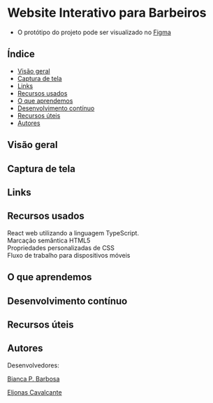 # Website Interativo para Barbeiros
  * O protótipo do projeto pode ser visualizado no [Figma](https://www.figma.com/file/BXCihtXXh9p37lGsENV614/GoBarber?node-id=34%3A1180)

## Índice

  - [Visão geral](#visao-geral)
  - [Captura de tela](#captura-de-tela)
  - [Links](#links)
  - [Recursos usados](#recursos-usados)
  - [O que aprendemos](#o-que-aprendemos)
  - [Desenvolvimento contínuo](#Desenvolvimento-contínuo)
  - [Recursos úteis](#Recursos-uteis)
  - [Autores](#autores)

## Visão geral

## Captura de tela

## Links

## Recursos usados

React web utilizando a linguagem TypeScript. <br>
Marcação semântica HTML5 <br>
Propriedades personalizadas de CSS <br>
Fluxo de trabalho para dispositivos móveis <br>


## O que aprendemos

## Desenvolvimento contínuo

## Recursos úteis

## Autores

Desenvolvedores:

[Bianca P. Barbosa](https://github.com/biancapb)

[Eljonas Cavalcante](https://github.com/EljonasCavalcante)

